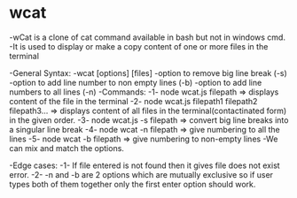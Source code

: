 # wcat
-wCat is a clone of cat command available in bash but not in windows cmd. 
-It is used to display or make a copy content of one or more files in the terminal 


-General Syntax:
-wcat [options] [files]
-option to remove big line break (-s)
-option to add line number to non empty lines (-b)
-option to add line numbers to all lines (-n) 
-Commands:
-1- node wcat.js filepath => displays content of the file in the terminal 
-2- node wcat.js filepath1 filepath2 filepath3... => displays content of all files in the terminal(contactinated form) in the given order.
-3- node wcat.js -s filepath => convert big line breaks into a singular line break
-4- node wcat -n filepath => give numbering to all the lines 
-5- node wcat -b filepath => give numbering to non-empty lines
-We can mix and match the options.


-Edge cases:
-1- If file entered is not found then it gives file does not exist error.
-2- -n and -b are 2 options which are mutually exclusive so if user types both of them together only the first enter option should work.
